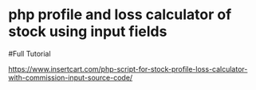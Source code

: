 # php profile and loss calculator of stock using input fields


#Full Tutorial

https://www.insertcart.com/php-script-for-stock-profile-loss-calculator-with-commission-input-source-code/
